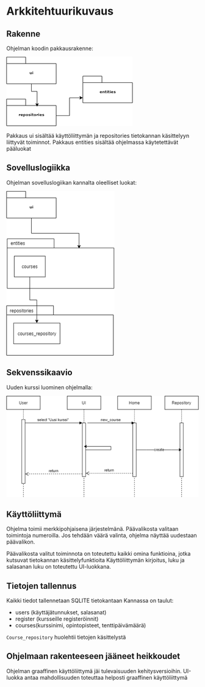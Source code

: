 # Arkkitehtuurikuvaus

## Rakenne

Ohjelman koodin pakkausrakenne:

![Pakkausrakenne](kuvat/pakkaus.png)

Pakkaus ui sisältää käyttöliittymän ja repositories tietokannan käsittelyyn liittyvät toiminnot. Pakkaus entities sisältää ohjelmassa käytetettävät pääluokat

## Sovelluslogiikka

Ohjelman sovelluslogiikan kannalta oleelliset luokat:

![Pakkausrakenne ja luokat](kuvat/luokat.png)

## Sekvenssikaavio

Uuden kurssi luominen ohjelmalla:

![Sekvenssikaavio](kuvat/sekvenssi.png)

## Käyttöliittymä

Ohjelma toimii merkkipohjaisena järjestelmänä. Päävalikosta valitaan toimintoja numeroilla.
Jos tehdään väärä valinta, ohjelma näyttää uudestaan päävalikon. 

Päävalikosta valitut toiminnota on toteutettu kaikki omina funktioina, jotka kutsuvat tietokannan käsittelyfunktioita
Käyttöliittymän kirjoitus, luku ja salasanan luku on toteutettu UI-luokkana.

## Tietojen tallennus

Kaikki tiedot tallennetaan SQLITE tietokantaan
Kannassa on taulut: 
- users (käyttäjätunnukset, salasanat)
- register (kursseille registeröinnit)
- courses(kurssinimi, opintopisteet, tenttipäivämäärä)

`Course_repository` huolehtii tietojen käsittelystä

## Ohjelmaan rakenteeseen jääneet heikkoudet

Ohjelman graaffinen käyttöliittymä jäi tulevaisuuden kehitysversioihin. UI-luokka antaa mahdollisuuden toteuttaa helposti graaffinen käyttöliittymä
